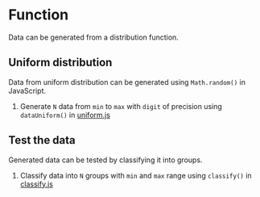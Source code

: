 # Function
Data can be generated from a distribution function.


## Uniform distribution
Data from uniform distribution can be generated using ``Math.random()`` in JavaScript.

1. Generate ``N`` data from ``min`` to ``max`` with ``digit`` of precision using ``dataUniform()`` in [uniform.js](uniform.js)


## Test the data
Generated data can be tested by classifying it into groups.

1. Classify data into ``N`` groups with ``min`` and ``max`` range using ``classify()`` in [classify.js](classify.js)

